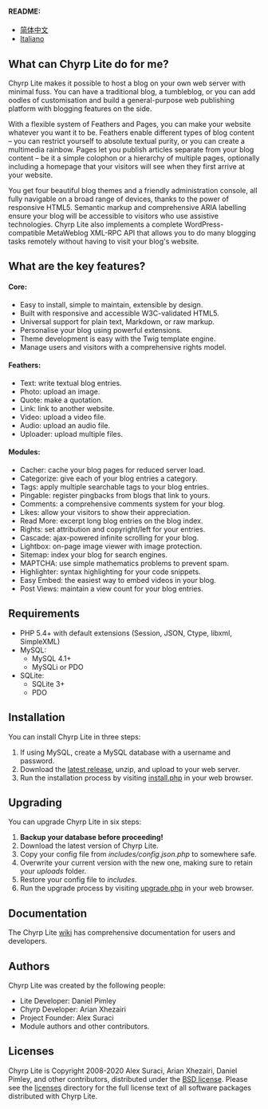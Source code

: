 #### README:
* [简体中文](README_zh_CN.md)
* [Italiano](README_it_IT.md)

## What can Chyrp Lite do for me?

Chyrp Lite makes it possible to host a blog on your own web server with minimal fuss. You can have
a traditional blog, a tumbleblog, or you can add oodles of customisation and build a general-purpose
web publishing platform with blogging features on the side.

With a flexible system of Feathers and Pages, you can make your website whatever you want it to be.
Feathers enable different types of blog content – you can restrict yourself to absolute textual purity,
or you can create a multimedia rainbow. Pages let you publish articles separate from your blog content
– be it a simple colophon or a hierarchy of multiple pages, optionally including a homepage that your
visitors will see when they first arrive at your website.

You get four beautiful blog themes and a friendly administration console, all fully navigable on
a broad range of devices, thanks to the power of responsive HTML5. Semantic markup and comprehensive
ARIA labelling ensure your blog will be accessible to visitors who use assistive technologies.
Chyrp Lite also implements a complete WordPress-compatible MetaWeblog XML-RPC API that allows you to
do many blogging tasks remotely without having to visit your blog's website.

## What are the key features?

#### Core:
* Easy to install, simple to maintain, extensible by design.
* Built with responsive and accessible W3C-validated HTML5.
* Universal support for plain text, Markdown, or raw markup.
* Personalise your blog using powerful extensions.
* Theme development is easy with the Twig template engine.
* Manage users and visitors with a comprehensive rights model.

#### Feathers:
* Text: write textual blog entries.
* Photo: upload an image.
* Quote: make a quotation.
* Link: link to another website.
* Video: upload a video file.
* Audio: upload an audio file.
* Uploader: upload multiple files.

#### Modules:
* Cacher: cache your blog pages for reduced server load.
* Categorize: give each of your blog entries a category.
* Tags: apply multiple searchable tags to your blog entries.
* Pingable: register pingbacks from blogs that link to yours.
* Comments: a comprehensive comments system for your blog.
* Likes: allow your visitors to show their appreciation.
* Read More: excerpt long blog entries on the blog index.
* Rights: set attribution and copyright/left for your entries.
* Cascade: ajax-powered infinite scrolling for your blog.
* Lightbox: on-page image viewer with image protection.
* Sitemap: index your blog for search engines.
* MAPTCHA: use simple mathematics problems to prevent spam.
* Highlighter: syntax highlighting for your code snippets.
* Easy Embed: the easiest way to embed videos in your blog.
* Post Views: maintain a view count for your blog entries.

## Requirements

* PHP 5.4+ with default extensions (Session, JSON, Ctype, libxml, SimpleXML)
* MySQL:
  - MySQL 4.1+
  - MySQLi or PDO
* SQLite:
  - SQLite 3+
  - PDO

## Installation

You can install Chyrp Lite in three steps:

1. If using MySQL, create a MySQL database with a username and password.
2. Download the [latest release](https://github.com/xenocrat/chyrp-lite/releases), unzip, and upload to your web server.
3. Run the installation process by visiting [install.php](install.php) in your web browser.

## Upgrading

You can upgrade Chyrp Lite in six steps:

1. __Backup your database before proceeding!__
2. Download the latest version of Chyrp Lite.
3. Copy your config file from _includes/config.json.php_ to somewhere safe.
4. Overwrite your current version with the new one, making sure to retain your _uploads_ folder.
5. Restore your config file to _includes_.
6. Run the upgrade process by visiting [upgrade.php](upgrade.php) in your web browser.

## Documentation

The Chyrp Lite [wiki](https://github.com/xenocrat/chyrp-lite/wiki) has comprehensive documentation
for users and developers.

## Authors

Chyrp Lite was created by the following people:

* Lite Developer: Daniel Pimley
* Chyrp Developer: Arian Xhezairi
* Project Founder: Alex Suraci
* Module authors and other contributors.

## Licenses

Chyrp Lite is Copyright 2008-2020 Alex Suraci, Arian Xhezairi, Daniel Pimley, and other contributors,
distributed under the [BSD license](https://raw.githubusercontent.com/xenocrat/chyrp-lite/master/LICENSE.md).
Please see the [licenses](licenses) directory for the full license text of all software packages distributed with Chyrp Lite.
